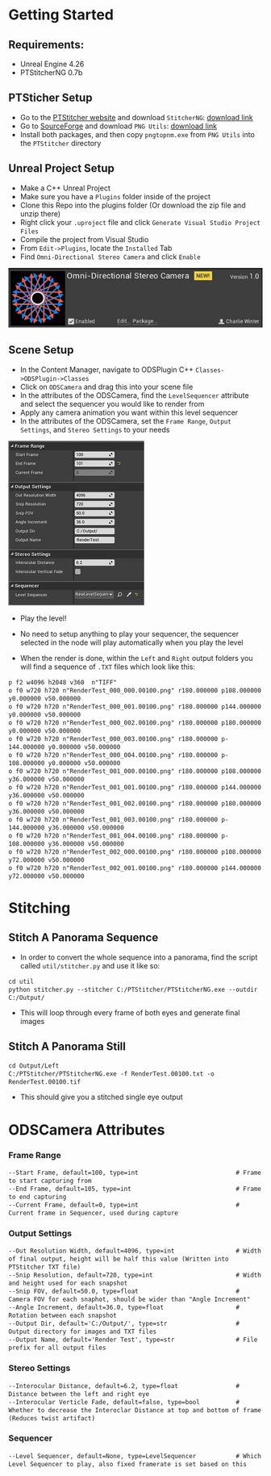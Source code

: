 
# Getting Started

## Requirements:
- Unreal Engine 4.26
- PTStitcherNG 0.7b

## PTSticher Setup

- Go to the [PTStitcher website](https://webuser.hs-furtwangen.de/~dersch/PTStitcherNG/PTStitcherNG.html) and download `StitcherNG`: [download link](https://webuser.hs-furtwangen.de/~dersch/PTStitcherNG/PTStitcherNG0.7b.zip) 
- Go to [SourceForge](http://gnuwin32.sourceforge.net/packages/pngutils.htm) and download `PNG Utils`: [download link](http://gnuwin32.sourceforge.net/downlinks/pngutils.php)
- Install both packages, and then copy `pngtopnm.exe` from `PNG Utils` into the `PTStitcher` directory

## Unreal Project Setup

- Make a C++ Unreal Project 
- Make sure you have a `Plugins` folder inside of the project
- Clone this Repo into the plugins folder (Or download the zip file and unzip there)
- Right click your `.uproject` file and click `Generate Visual Studio Project Files`
- Compile the project from Visual Studio
- From `Edit->Plugins`, locate the `Installed` Tab
- Find  `Omni-Directional Stereo Camera` and click `Enable`

![](Images/plugin_a.jpg)
## Scene Setup

- In the Content Manager, navigate to ODSPlugin C++ `Classes->ODSPlugin->Classes`
- Click on `ODSCamera` and drag this into your scene file
- In the attributes of the ODSCamera, find the `LevelSequencer` attribute and select the sequencer you would like to render from
- Apply any camera animation you want within this level sequencer
- In the attributes of the ODSCamera, set the `Frame Range`, `Output Settings`, and `Stereo Settings` to your needs

![](Images/attributes_a.jpg)

- Play the level!
- No need to setup anything to play your sequencer, the sequencer selected in the node will play automatically when you play the level

- When the render is done, within the `Left` and `Right` output folders you will find a sequence of `.TXT` files which look like this:
```
p f2 w4096 h2048 v360  n"TIFF"
o f0 w720 h720 n"RenderTest_000_000.00100.png" r180.000000 p108.000000 y0.000000 v50.000000
o f0 w720 h720 n"RenderTest_000_001.00100.png" r180.000000 p144.000000 y0.000000 v50.000000
o f0 w720 h720 n"RenderTest_000_002.00100.png" r180.000000 p180.000000 y0.000000 v50.000000
o f0 w720 h720 n"RenderTest_000_003.00100.png" r180.000000 p-144.000000 y0.000000 v50.000000
o f0 w720 h720 n"RenderTest_000_004.00100.png" r180.000000 p-108.000000 y0.000000 v50.000000
o f0 w720 h720 n"RenderTest_001_000.00100.png" r180.000000 p108.000000 y36.000000 v50.000000
o f0 w720 h720 n"RenderTest_001_001.00100.png" r180.000000 p144.000000 y36.000000 v50.000000
o f0 w720 h720 n"RenderTest_001_002.00100.png" r180.000000 p180.000000 y36.000000 v50.000000
o f0 w720 h720 n"RenderTest_001_003.00100.png" r180.000000 p-144.000000 y36.000000 v50.000000
o f0 w720 h720 n"RenderTest_001_004.00100.png" r180.000000 p-108.000000 y36.000000 v50.000000
o f0 w720 h720 n"RenderTest_002_000.00100.png" r180.000000 p108.000000 y72.000000 v50.000000
o f0 w720 h720 n"RenderTest_002_001.00100.png" r180.000000 p144.000000 y72.000000 v50.000000
```
# Stitching

## Stitch A Panorama Sequence

- In order to convert the whole sequence into a panorama, find the script called `util/stitcher.py` and use it like so:
```
cd util
python stitcher.py --stitcher C:/PTStitcher/PTStitcherNG.exe --outdir C:/Output/
```
- This will loop through every frame of both eyes and generate final images

## Stitch A Panorama Still
```
cd Output/Left
C:/PTStitcher/PTStitcherNG.exe -f RenderTest.00100.txt -o RenderTest.00100.tif
```
- This should give you a stitched single eye output

# ODSCamera Attributes

### Frame Range
```
--Start Frame, default=100, type=int                           # Frame to start capturing from
--End Frame, default=105, type=int                             # Frame to end capturing
--Current Frame, default=0, type=int                           # Current frame in Sequencer, used during capture
```
### Output Settings
```
--Out Resolution Width, default=4096, type=int                 # Width of final output, height will be half this value (Written into PTStitcher TXT file)
--Snip Resolution, default=720, type=int                       # Width and height used for each snapshot
--Snip FOV, default=50.0, type=float                           # Camera FOV for each snaphot, should be wider than "Angle Increment"
--Angle Increment, default=36.0, type=float                    # Rotation between each snapshot
--Output Dir, default='C:/Output/', type=str                   # Output directory for images and TXT files
--Output Name, default='Render Test', type=str                 # File prefix for all output files
```
### Stereo Settings
```
--Interocular Distance, default=6.2, type=float                # Distance between the left and right eye
--Interocular Verticle Fade, default=false, type=bool          # Whether to decrease the Interoclar Distance at top and bottom of frame (Reduces twist artifact)
```
### Sequencer
```
--Level Sequencer, default=None, type=LevelSequencer           # Which Level Sequencer to play, also fixed framerate is set based on this
```
